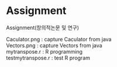 # Assignment
Assignment(창의적논문 및 연구)

Caculator.png : capture Caculator from java                   
Vectors.png : capture Vectors from java                 
mytranspose.r : R programming                 
testmytranspose.r : test R program        
